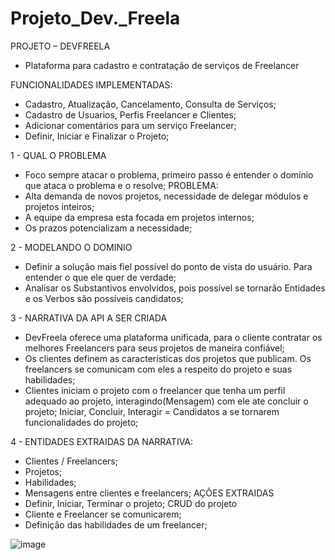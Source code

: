 # Projeto_Dev._Freela

PROJETO – DEVFREELA
- Plataforma para cadastro e contratação de serviços de Freelancer 

FUNCIONALIDADES IMPLEMENTADAS:
- Cadastro, Atualização, Cancelamento, Consulta de Serviços;
- Cadastro de Usuarios, Perfis Freelancer e Clientes;
- Adicionar comentários para um serviço Freelancer;
- Definir, Iniciar e Finalizar o Projeto;

1 - QUAL O PROBLEMA
- Foco sempre atacar o problema, primeiro passo é entender o domínio que ataca o problema e o resolve;
PROBLEMA:
- Alta demanda de novos projetos, necessidade de delegar módulos e projetos inteiros;
- A equipe da empresa esta focada em projetos internos;
- Os prazos potencializam a necessidade;

2 - MODELANDO O DOMINIO
- Definir a solução mais fiel possível do ponto de vista do usuário. Para entender o que ele quer de verdade;
- Analisar os Substantivos envolvidos, pois possível se tornarão Entidades e os Verbos são possíveis candidatos;

3 - NARRATIVA DA API A SER CRIADA
- DevFreela oferece uma plataforma unificada, para o cliente contratar os melhores Freelancers para seus projetos de maneira confiável;
- Os clientes definem as características dos projetos que publicam. Os freelancers se comunicam com eles a respeito do projeto e suas habilidades;
- Clientes iniciam o projeto com o freelancer que tenha um perfil adequado ao projeto, interagindo(Mensagem) com ele ate concluir o projeto; Iniciar, Concluir, Interagir = Candidatos a se tornarem funcionalidades do projeto;

4 - ENTIDADES EXTRAIDAS DA NARRATIVA:
- Clientes / Freelancers;
- Projetos;
- Habilidades;
- Mensagens entre clientes e freelancers;
AÇÕES EXTRAIDAS
- Definir, Iniciar, Terminar o projeto; CRUD do projeto
- Cliente e Freelancer se comunicarem;
- Definição das habilidades de um freelancer;

![image](https://user-images.githubusercontent.com/94553130/168493123-d39039c4-3904-4daf-b5b5-dbb692c3e4cc.png)


